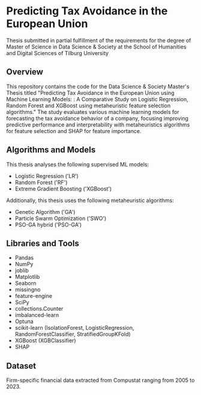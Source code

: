 # Predicting Tax Avoidance in the European Union

Thesis submitted in partial fulfillment of the requirements for the degree of Master of Science in Data Science & Society at the School of Humanities and Digital Sciences of Tilburg University

## Overview
This repository contains the code for the Data Science & Society Master's Thesis titled "Predicting Tax Avoidance in the European Union using Machine Learning Models: : A Comparative Study on Logistic Regression, Random Forest and XGBoost using metaheuristic feature selection algorithms." The study evaluates various machine learning models for forecasting the tax avoidance behavior of a company, focusing improving predictive performance and interpretability with metaheuristics algorithms for feature selection and SHAP for feature importance.

## Algorithms and Models
This thesis analyses the following supervised ML models:
- Logistic Regression ('LR')
- Random Forest ('RF')
- Extreme Gradient Boosting ('XGBoost')

Additionally, this thesis uses the following metaheuristic algorithms:
- Genetic Algorithm ('GA')
- Particle Swarm Optimization ('SWO')
- PSO-GA hybrid ('PSO-GA')

## Libraries and Tools
- Pandas
- NumPy
- joblib
- Matplotlib
- Seaborn
- missingno
- feature-engine
- SciPy
- collections.Counter
- imbalanced-learn
- Optuna
- scikit-learn (IsolationForest, LogisticRegression, RandomForestClassifier, StratifiedGroupKFold)
- XGBoost (XGBClassifier)
- SHAP

## Dataset
Firm-specific financial data extracted from Compustat ranging from 2005 to 2023.

